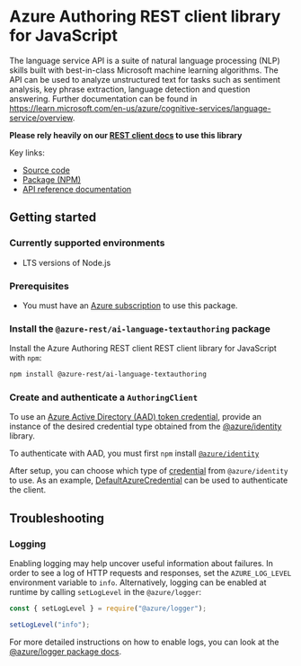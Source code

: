 # Azure Authoring REST client library for JavaScript

The language service API is a suite of natural language processing (NLP) skills built with best-in-class Microsoft machine learning algorithms. The API can be used to analyze unstructured text for tasks such as sentiment analysis, key phrase extraction, language detection and question answering. Further documentation can be found in <a href="https://learn.microsoft.com/en-us/azure/cognitive-services/language-service/overview">https://learn.microsoft.com/en-us/azure/cognitive-services/language-service/overview</a>.

**Please rely heavily on our [REST client docs](https://github.com/Azure/azure-sdk-for-js/blob/main/documentation/rest-clients.md) to use this library**

Key links:

- [Source code](https://github.com/Azure/azure-sdk-for-js/tree/main/sdk/cognitivelanguage/ai-language-textauthoring-rest)
- [Package (NPM)](https://www.npmjs.com/package/@azure-rest/ai-language-textauthoring)
- [API reference documentation](https://learn.microsoft.com/javascript/api/@azure-rest/ai-language-textauthoring?view=azure-node-preview)

## Getting started

### Currently supported environments

- LTS versions of Node.js

### Prerequisites

- You must have an [Azure subscription](https://azure.microsoft.com/free/) to use this package.

### Install the `@azure-rest/ai-language-textauthoring` package

Install the Azure Authoring REST client REST client library for JavaScript with `npm`:

```bash
npm install @azure-rest/ai-language-textauthoring
```

### Create and authenticate a `AuthoringClient`

To use an [Azure Active Directory (AAD) token credential](https://github.com/Azure/azure-sdk-for-js/blob/main/sdk/identity/identity/samples/AzureIdentityExamples.md#authenticating-with-a-pre-fetched-access-token),
provide an instance of the desired credential type obtained from the
[@azure/identity](https://github.com/Azure/azure-sdk-for-js/tree/main/sdk/identity/identity#credentials) library.

To authenticate with AAD, you must first `npm` install [`@azure/identity`](https://www.npmjs.com/package/@azure/identity) 

After setup, you can choose which type of [credential](https://github.com/Azure/azure-sdk-for-js/tree/main/sdk/identity/identity#credentials) from `@azure/identity` to use.
As an example, [DefaultAzureCredential](https://github.com/Azure/azure-sdk-for-js/tree/main/sdk/identity/identity#defaultazurecredential)
can be used to authenticate the client.

## Troubleshooting

### Logging

Enabling logging may help uncover useful information about failures. In order to see a log of HTTP requests and responses, set the `AZURE_LOG_LEVEL` environment variable to `info`. Alternatively, logging can be enabled at runtime by calling `setLogLevel` in the `@azure/logger`:

```javascript
const { setLogLevel } = require("@azure/logger");

setLogLevel("info");
```

For more detailed instructions on how to enable logs, you can look at the [@azure/logger package docs](https://github.com/Azure/azure-sdk-for-js/tree/main/sdk/core/logger).
